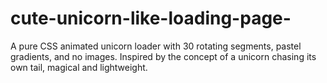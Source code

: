 # cute-unicorn-like-loading-page-
A pure CSS animated unicorn loader with 30 rotating segments, pastel gradients, and no images. Inspired by the concept of a unicorn chasing its own tail, magical and lightweight.
